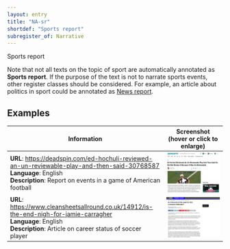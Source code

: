 ```yaml
---
layout: entry
title: "NA-sr"
shortdef: "Sports report"
subregister_of: Narrative
---
```


Sports report

Note that not all texts on the topic of sport are automatically annotated as **Sports report**. If the purpose of the text is not to narrate sports events, other register classes should be considered. For example, an article about politics in sport could be annotated as [News report](NA-ne).

<!-- details -->

## Examples

<!-- START GENERATED SCREENSHOT GALLERY -->
<!--     NOTE: this screenshot gallery is automatically generated.       -->
<!--     Please avoid modifying it manually: any changes will be         -->
<!--     overwritten the next time the generation script is run.         -->
<table class="website-examples">
  <thead>
    <tr>
      <th class="website-examples-col-1">Information</th>
      <th class="website-examples-col-2">Screenshot (hover or click to enlarge)</th>
    </tr>
  </thead>
  <tbody>
    <tr>
      <td>
        <div class="img-url"><b>URL</b>: <a href="https://deadspin.com/ed-hochuli-reviewed-an-un-reviewable-play-and-then-said-30768587">https://deadspin.com/ed-hochuli-reviewed-an-un-reviewable-play-and-then-said-30768587</a></div>
        <div class="img-info"><b>Language</b>: English</div>
        <div class="img-info"><b>Description</b>: Report on events in a game of American football</div>
      </td>
      <td><a href="../static/screenshots/NA-sr/deadspin.com_ed-hochuli-reviewed-an-un-reviewable-play-and-then-said-30768587--2048x1536.png"><img class="thumbnail" src="../static/screenshots/NA-sr/deadspin.com_ed-hochuli-reviewed-an-un-reviewable-play-and-then-said-30768587--2048x1536.png" alt="screenshot of deadspin.com_ed-hochuli-reviewed-an-un-reviewable-play-and-then-said-30768587--2048x1536"></a></td>
    </tr>
    <tr>
      <td>
        <div class="img-url"><b>URL</b>: <a href="https://www.cleansheetsallround.co.uk/14912/is-the-end-nigh-for-jamie-carragher">https://www.cleansheetsallround.co.uk/14912/is-the-end-nigh-for-jamie-carragher</a></div>
        <div class="img-info"><b>Language</b>: English</div>
        <div class="img-info"><b>Description</b>: Article on career status of soccer player</div>
      </td>
      <td><a href="../static/screenshots/NA-sr/www.cleansheetsallround.co.uk_14912_is-the-end-nigh-for-jamie-carragher--2048x1536.png"><img class="thumbnail" src="../static/screenshots/NA-sr/www.cleansheetsallround.co.uk_14912_is-the-end-nigh-for-jamie-carragher--2048x1536.png" alt="screenshot of www.cleansheetsallround.co.uk_14912_is-the-end-nigh-for-jamie-carragher--2048x1536"></a></td>
    </tr>
  </tbody>
</table>
<!-- END GENERATED SCREENSHOT GALLERY -->
